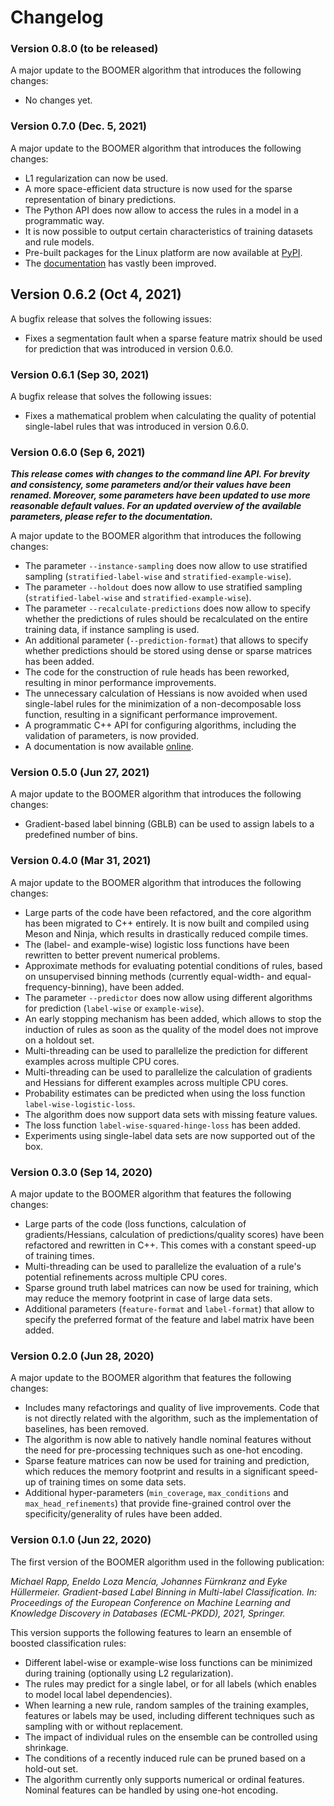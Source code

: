 # Changelog

### Version 0.8.0 (to be released)

A major update to the BOOMER algorithm that introduces the following changes:

* No changes yet.

### Version 0.7.0 (Dec. 5, 2021)

A major update to the BOOMER algorithm that introduces the following changes:

* L1 regularization can now be used.
* A more space-efficient data structure is now used for the sparse representation of binary predictions.
* The Python API does now allow to access the rules in a model in a programmatic way.
* It is now possible to output certain characteristics of training datasets and rule models.
* Pre-built packages for the Linux platform are now available at [PyPI](https://pypi.org/project/mlrl-boomer/).
* The [documentation](https://mlrl-boomer.readthedocs.io) has vastly been improved.

## Version 0.6.2 (Oct 4, 2021)

A bugfix release that solves the following issues:

* Fixes a segmentation fault when a sparse feature matrix should be used for prediction that was introduced in version 0.6.0.

### Version 0.6.1 (Sep 30, 2021)

A bugfix release that solves the following issues:

* Fixes a mathematical problem when calculating the quality of potential single-label rules that was introduced in version 0.6.0.

### Version 0.6.0 (Sep 6, 2021)

***This release comes with changes to the command line API. For brevity and consistency, some parameters and/or their values have been renamed. Moreover, some parameters have been updated to use more reasonable default values. For an updated overview of the available parameters, please refer to the documentation.***

A major update to the BOOMER algorithm that introduces the following changes:

* The parameter `--instance-sampling` does now allow to use stratified sampling (`stratified-label-wise` and `stratified-example-wise`).
* The parameter `--holdout` does now allow to use stratified sampling (`stratified-label-wise` and `stratified-example-wise`).
* The parameter `--recalculate-predictions` does now allow to specify whether the predictions of rules should be recalculated on the entire training data, if instance sampling is used.
* An additional parameter (`--prediction-format`) that allows to specify whether predictions should be stored using dense or sparse matrices has been added. 
* The code for the construction of rule heads has been reworked, resulting in minor performance improvements.
* The unnecessary calculation of Hessians is now avoided when used single-label rules for the minimization of a non-decomposable loss function, resulting in a significant performance improvement.
* A programmatic C++ API for configuring algorithms, including the validation of parameters, is now provided.
* A documentation is now available [online](https://mlrl-boomer.readthedocs.io).

### Version 0.5.0 (Jun 27, 2021)

A major update to the BOOMER algorithm that introduces the following changes:

* Gradient-based label binning (GBLB) can be used to assign labels to a predefined number of bins.

### Version 0.4.0 (Mar 31, 2021)

A major update to the BOOMER algorithm that introduces the following changes:

* Large parts of the code have been refactored, and the core algorithm has been migrated to C++ entirely. It is now built and compiled using Meson and Ninja, which results in drastically reduced compile times.
* The (label- and example-wise) logistic loss functions have been rewritten to better prevent numerical problems.
* Approximate methods for evaluating potential conditions of rules, based on unsupervised binning methods (currently equal-width- and equal-frequency-binning), have been added.
* The parameter `--predictor` does now allow using different algorithms for prediction (`label-wise` or `example-wise`).
* An early stopping mechanism has been added, which allows to stop the induction of rules as soon as the quality of the model does not improve on a holdout set.    
* Multi-threading can be used to parallelize the prediction for different examples across multiple CPU cores.
* Multi-threading can be used to parallelize the calculation of gradients and Hessians for different examples across multiple CPU cores.
* Probability estimates can be predicted when using the loss function `label-wise-logistic-loss`.
* The algorithm does now support data sets with missing feature values.
* The loss function `label-wise-squared-hinge-loss` has been added. 
* Experiments using single-label data sets are now supported out of the box.

### Version 0.3.0 (Sep 14, 2020)

A major update to the BOOMER algorithm that features the following changes:

* Large parts of the code (loss functions, calculation of gradients/Hessians, calculation of predictions/quality scores) have been refactored and rewritten in C++. This comes with a constant speed-up of training times.
* Multi-threading can be used to parallelize the evaluation of a rule's potential refinements across multiple CPU cores.
* Sparse ground truth label matrices can now be used for training, which may reduce the memory footprint in case of large data sets.
* Additional parameters (`feature-format` and `label-format`) that allow to specify the preferred format of the feature and label matrix have been added.

### Version 0.2.0 (Jun 28, 2020)

A major update to the BOOMER algorithm that features the following changes:

* Includes many refactorings and quality of live improvements. Code that is not directly related with the algorithm, such as the implementation of baselines, has been removed.
* The algorithm is now able to natively handle nominal features without the need for pre-processing techniques such as one-hot encoding.
* Sparse feature matrices can now be used for training and prediction, which reduces the memory footprint and results in a significant speed-up of training times on some data sets.
* Additional hyper-parameters (`min_coverage`, `max_conditions` and `max_head_refinements`) that provide fine-grained control over the specificity/generality of rules have been added.

### Version 0.1.0 (Jun 22, 2020)

The first version of the BOOMER algorithm used in the following publication:

*Michael Rapp, Eneldo Loza Mencía, Johannes Fürnkranz and Eyke Hüllermeier. Gradient-based Label Binning in Multi-label Classification. In: Proceedings of the European Conference on Machine Learning and Knowledge Discovery in Databases (ECML-PKDD), 2021, Springer.*

This version supports the following features to learn an ensemble of boosted classification rules:

* Different label-wise or example-wise loss functions can be minimized during training (optionally using L2 regularization).
* The rules may predict for a single label, or for all labels (which enables to model local label dependencies).
* When learning a new rule, random samples of the training examples, features or labels may be used, including different techniques such as sampling with or without replacement.
* The impact of individual rules on the ensemble can be controlled using shrinkage.
* The conditions of a recently induced rule can be pruned based on a hold-out set.
* The algorithm currently only supports numerical or ordinal features. Nominal features can be handled by using one-hot encoding.
